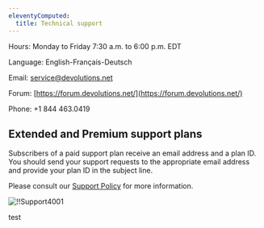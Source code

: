 ```yaml
---
eleventyComputed:
  title: Technical support
---
```

Hours: Monday to Friday 7:30 a.m. to 6:00 p.m. EDT

Language: English-Français-Deutsch

Email: [service@devolutions.net](mailto:service@devolutions.net)

Forum: [https://forum.devolutions.net/](https://forum.devolutions.net/)

Phone: +1 844 463.0419

## Extended and Premium support plans

Subscribers of a paid support plan receive an email address and a plan ID. You should send your support requests to the appropriate email address and provide your plan ID in the subject line.

Please consult our [Support Policy](https://devolutions.net/legal/software-license-agreements) for more information.

![!!Support4001](https://cdnweb.devolutions.net/docs/docs_en_cloud_Support4001.png)

test
